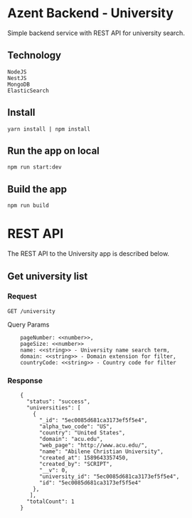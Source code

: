 # Azent Backend - University
Simple backend service with REST API for university search.

## Technology

    NodeJS
    NestJS
    MongoDB
    ElasticSearch
    
## Install

    yarn install | npm install 
    
## Run the app on local

    npm run start:dev

## Build the app

    npm run build

# REST API

The REST API to the University app is described below.

## Get university list

### Request

`GET /university`

Query Params
    
        pageNumber: <<number>>,
        pageSize: <<number>>
        name: <<string>> - University name search term,
        domain: <<string>> - Domain extension for filter,
        countryCode: <<string>> - Country code for filter
    
### Response

        {
          "status": "success",
          "universities": [
            {
              "_id": "5ec0085d681ca3173ef5f5e4",
              "alpha_two_code": "US",
              "country": "United States",
              "domain": "acu.edu",
              "web_page": "http://www.acu.edu/",
              "name": "Abilene Christian University",
              "created_at": 1589643357450,
              "created_by": "SCRIPT",
              "__v": 0,
              "university_id": "5ec0085d681ca3173ef5f5e4",
              "id": "5ec0085d681ca3173ef5f5e4"
            },
           ],
          "totalCount": 1 
        }